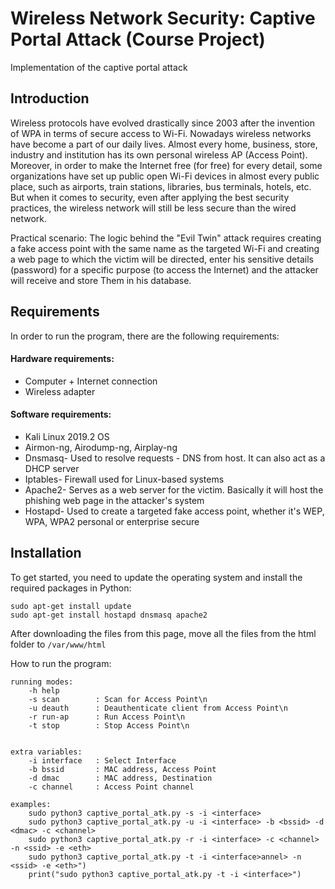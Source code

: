 # Wireless Network Security: Captive Portal Attack (Course Project)

Implementation of the captive portal attack


## Introduction

Wireless protocols have evolved drastically since 2003 after the invention of WPA in terms of secure access to Wi-Fi. Nowadays wireless networks have become a part of our daily lives. Almost every home, business, store, industry and institution has its own personal wireless AP (Access Point). Moreover, in order to make the Internet free (for free) for every detail, some organizations have set up public open Wi-Fi devices in almost every public place, such as airports, train stations, libraries, bus terminals, hotels, etc. But when it comes to security, even after applying the best security practices, the wireless network will still be less secure than the wired network.

Practical scenario: The logic behind the "Evil Twin" attack requires creating a fake access point with the same name as the targeted Wi-Fi and creating a web page to which the victim will be directed, enter his sensitive details (password) for a specific purpose (to access the Internet) and the attacker will receive and store Them in his database.


## Requirements

In order to run the program, there are the following requirements:

#### Hardware requirements:
 * Computer + Internet connection
 * Wireless adapter
 
#### Software requirements:
 * Kali Linux 2019.2 OS
 * Airmon-ng, Airodump-ng, Airplay-ng
 * Dnsmasq- Used to resolve requests - DNS from host. It can also act as a DHCP server
 * Iptables- Firewall used for Linux-based systems
 * Apache2- Serves as a web server for the victim. Basically it will host the phishing web page in the attacker's system
 * Hostapd- Used to create a targeted fake access point, whether it's WEP, WPA, WPA2 personal or enterprise secure


## Installation

To get started, you need to update the operating system and install the required packages in Python:
```
sudo apt-get install update
sudo apt-get install hostapd dnsmasq apache2
```
After downloading the files from this page, move all the files from the html folder to `/var/www/html`

How to run the program:
```
running modes:
    -h help
    -s scan        : Scan for Access Point\n
    -u deauth      : Deauthenticate client from Access Point\n
    -r run-ap      : Run Access Point\n
    -t stop        : Stop Access Point\n


extra variables:
    -i interface   : Select Interface
    -b bssid       : MAC address, Access Point
    -d dmac        : MAC address, Destination
    -c channel     : Access Point channel

examples:
    sudo python3 captive_portal_atk.py -s -i <interface>
    sudo python3 captive_portal_atk.py -u -i <interface> -b <bssid> -d <dmac> -c <channel>
    sudo python3 captive_portal_atk.py -r -i <interface> -c <channel> -n <ssid> -e <eth>
    sudo python3 captive_portal_atk.py -t -i <interface>annel> -n <ssid> -e <eth>")
    print("sudo python3 captive_portal_atk.py -t -i <interface>")
```
